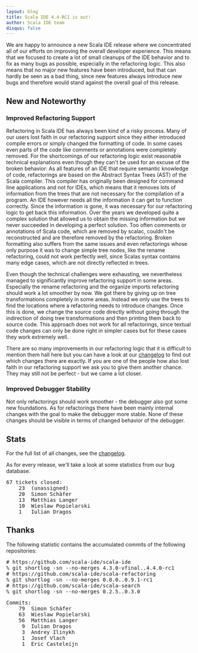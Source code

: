 ```yaml
---
layout: blog
title: Scala IDE 4.4-RC1 is out!
author: Scala IDE team
disqus: false
---
```


We are happy to announce a new Scala IDE release where we concentrated all of our efforts on improving the overall developer experience. This means that we focused to create a lot of small cleanups of the IDE behavior and to fix as many bugs as possible, especially in the refactoring logic. This also means that no major new features have been introduced, but that can hardly be seen as a bad thing, since new features always introduce new bugs and therefore would stand against the overall goal of this release.

## New and Noteworthy

### Improved Refactoring Support

Refactoring in Scala IDE has always been kind of a risky process. Many of our users lost faith in our refactoring support since they either introduced compile errors or simply changed the formatting of code. In some cases even parts of the code like comments or annotations were completely removed. For the shortcomings of our refactoring logic exist reasonable technical explanations even though they can't be used for an excuse of the broken behavior: As all features of an IDE that require semantic knowledge of code, refactorings are based on the Abstract Syntax Trees (AST) of the Scala compiler. This compiler has originally been designed for command line applications and not for IDEs, which means that it removes lots of information from the trees that are not necessary for the compilation of a program. An IDE however needs all the information it can get to function correctly. Since the information is gone, it was necessary for our refactoring logic to get back this information. Over the years we developed quite a complex solution that allowed us to obtain the missing information but we never succeeded in developing a perfect solution. Too often comments or annotations of Scala code, which are removed by scalac, couldn't be reconstructed and are therefore removed by the refactoring. Broken formatting also suffers from the same issues and even refactorings whose only purpose it was to change simple tree nodes, like the rename refactoring, could not work perfectly well, since Scalas syntax contains many edge cases, which are not directly reflected in trees.

Even though the technical challenges were exhausting, we nevertheless managed to significantly improve refactoring support in some areas. Especially the rename refactoring and the organize imports refactoring should work a lot smoother by now. We got there by giving up on tree transformations completely in some areas. Instead we only use the trees to find the locations where a refactoring needs to introduce changes. Once this is done, we change the source code directly without going through the indirection of doing tree transformations and then printing them back to source code. This approach does not work for all refactorings, since textual code changes can only be done right in simpler cases but for these cases they work extremely well.

There are so many improvements in our refactoring logic that it is difficult to mention them hall here but you can have a look at our [changelog][cl] to find out which changes there are exactly. If you are one of the people how also lost faith in our refactoring support we ask you to give them another chance. They may still not be perfect - but we came a lot closer.

### Improved Debugger Stability

Not only refactorings should work smoother - the debugger also got some new foundations. As for refactorings there have been mainly internal changes with the goal to make the debugger more stable. None of these changes should be visible in terms of changed behavior of the debugger.

## Stats

For the full list of all changes, see the [changelog][cl].

As for every release, we'll take a look at some statistics from our bug database.

<pre>
67 tickets closed:
    23	(unassigned)
    20	Simon Schäfer
    13	Matthias Langer
    10	Wieslaw Popielarski
    1	Iulian Dragos
</pre>

## Thanks

The following statistic contains the accumulated commits of the following repositories:

<pre>
# https://github.com/scala-ide/scala-ide
% git shortlog -sn --no-merges 4.3.0-vfinal..4.4.0-rc1
# https://github.com/scala-ide/scala-refactoring
% git shortlog -sn --no-merges 0.8.0..0.9.1-rc1
# https://github.com/scala-ide/scala-search
% git shortlog -sn --no-merges 0.2.5..0.3.0
</pre>

<pre>
Commits:
    79  Simon Schäfer
    63  Wieslaw Popielarski
    56  Matthias Langer
     9  Iulian Dragos
     3  Andrey Ilinykh
     1  Josef Vlach
     1  Eric Casteleijn
</pre>

[cl]: http://scala-ide.org/docs/changelog.html

